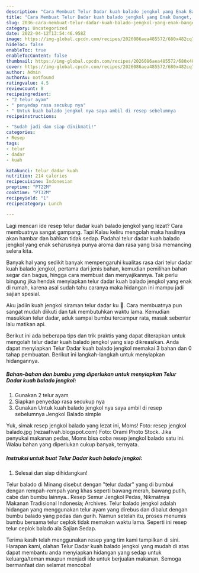 ```yaml
---
description: "Cara Membuat Telur Dadar kuah balado jengkol yang Enak Banget, Buat Buka Puasa Bikin Ngiler"
title: "Cara Membuat Telur Dadar kuah balado jengkol yang Enak Banget, Buat Buka Puasa Bikin Ngiler"
slug: 2036-cara-membuat-telur-dadar-kuah-balado-jengkol-yang-enak-banget-buat-buka-puasa-bikin-ngiler
category: Uncategorized
date: 2022-04-12T13:54:46.958Z
image: https://img-global.cpcdn.com/recipes/2026086aea485572/680x482cq70/telur-dadar-kuah-balado-jengkol-foto-resep-utama.jpg
hideToc: false
enableToc: true
enableTocContent: false
thumbnail: https://img-global.cpcdn.com/recipes/2026086aea485572/680x482cq70/telur-dadar-kuah-balado-jengkol-foto-resep-utama.jpg
cover: https://img-global.cpcdn.com/recipes/2026086aea485572/680x482cq70/telur-dadar-kuah-balado-jengkol-foto-resep-utama.jpg
author: Admin
authorAv: notfound
ratingvalue: 4.5
reviewcount: 8
recipeingredient:
- "2 telur ayam"
- " penyedap rasa secukup nya"
- " Untuk kuah balado jengkol nya saya ambil di resep sebelumnya                      Jengkol Balado simple"
recipeinstructions:

- "Sudah jadi dan siap dinikmati!"
categories:
- Resep
tags:
- telur
- dadar
- kuah

katakunci: telur dadar kuah 
nutrition: 214 calories
recipecuisine: Indonesian
preptime: "PT22M"
cooktime: "PT32M"
recipeyield: "1"
recipecategory: Lunch

---
```



Lagi mencari ide resep telur dadar kuah balado jengkol yang lezat? Cara membuatnya sangat gampang. Tapi Kalau keliru mengolah maka hasilnya akan hambar dan bahkan tidak sedap. Padahal telur dadar kuah balado jengkol yang enak seharusnya punya aroma dan rasa yang bisa memancing selera kita.


Banyak hal yang sedikit banyak mempengaruhi kualitas rasa dari telur dadar kuah balado jengkol, pertama dari jenis bahan, kemudian pemilihan bahan segar dan bagus, hingga cara membuat dan menyajikannya. Tak perlu bingung jika hendak menyiapkan telur dadar kuah balado jengkol yang enak di rumah, karena asal sudah tahu caranya maka hidangan ini mampu jadi sajian spesial.

Aku jadiin kuah jengkol siraman telur dadar ku 🤭. Cara membuatnya pun sangat mudah diikuti dan tak membutuhkan waktu lama. Kemudian masukkan telur dadar, aduk sampai bumbu tercampur rata, masak sebentar lalu matikan api.


Berikut ini ada beberapa tips dan trik praktis yang dapat diterapkan untuk mengolah telur dadar kuah balado jengkol yang siap dikreasikan. Anda dapat menyiapkan Telur Dadar kuah balado jengkol memakai 3 bahan dan 0 tahap pembuatan. Berikut ini langkah-langkah untuk menyiapkan hidangannya.

<!--inarticleads1-->

##### Bahan-bahan dan bumbu yang diperlukan untuk menyiapkan Telur Dadar kuah balado jengkol:

1. Gunakan 2 telur ayam
1. Siapkan  penyedap rasa secukup nya
1. Gunakan  Untuk kuah balado jengkol nya saya ambil di resep sebelumnya                      Jengkol Balado simple


Yuk, simak resep jengkol balado yang lezat ini, Moms! Foto: resep jengkol balado.jpg (rezaafivah.blogspot.com) Foto: Orami Photo Stock. Jika penyukai makanan pedas, Moms bisa coba resep jengkol balado satu ini. Walau bahan yang diperlukan cukup banyak, ternyata. 

<!--inarticleads2-->

##### Instruksi untuk buat Telur Dadar kuah balado jengkol:


1. Selesai dan siap dihidangkan!

Telur balado di Minang disebut dengan &#34;telur dadar&#34; yang di bumbui dengan rempah-rempah yang khas seperti bawang merah, bawang putih, cabe dan bumbu lainnya.. Resep Semur Jengkol Pedas, Nikmatnya Makanan Tradisional Indonesia; Archives. Telur balado jengkol adalah hidangan yang menggunakan telur ayam yang direbus dan dibalut dengan bumbu balado yang pedas dan gurih. Namun setelah itu, proses menumis bumbu bersama telur ceplok tidak memakan waktu lama. Seperti ini resep telur ceplok balado ala Sajian Sedap. 

Terima kasih telah menggunakan resep yang tim kami tampilkan di sini. Harapan kami, olahan Telur Dadar kuah balado jengkol yang mudah di atas dapat membantu anda menyiapkan hidangan yang sedap untuk keluarga/teman maupun menjadi ide untuk berjualan makanan. Semoga bermanfaat dan selamat mencoba!
